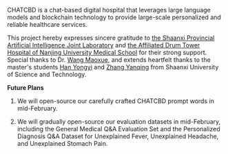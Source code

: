 CHATCBD is a chat-based digital hospital that leverages large language models and blockchain technology to provide large-scale personalized and reliable healthcare services.

This project hereby expresses sincere gratitude to [the Shaanxi Provincial Artificial Intelligence Joint Laboratory](http://dianzhi.www.sust.edu.cn/info/5437/38822.htm) and [the Affiliated Drum Tower Hospital of Nanjing University Medical School](https://njglyy.com/) for their strong support. Special thanks to Dr. [Wang Maoxue](https://www.aminer.org/profile/maoxue-wang/64ddd3de236a7e91b424e456), and extends heartfelt thanks to the master's students [Han Yongyi](#) and [Zhang Yanqing](#) from Shaanxi University of Science and Technology.

**Future Plans**

1. We will open-source our carefully crafted CHATCBD prompt words in mid-February.

2. We will gradually open-source our evaluation datasets in mid-February, including the General Medical Q&A Evaluation Set and the Personalized Diagnosis Q&A Dataset for Unexplained Fever, Unexplained Headache, and Unexplained Stomach Pain.
